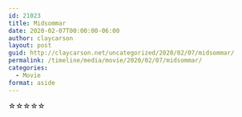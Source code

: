 ```yaml
---
id: 21023
title: Midsommar
date: 2020-02-07T00:00:00-06:00
author: claycarson
layout: post
guid: http://claycarson.net/uncategorized/2020/02/07/midsommar/
permalink: /timeline/media/movie/2020/02/07/midsommar/
categories:
  - Movie
format: aside
---
```

<div class="media-details"></div>

<div class="media-creator"></div>

<div class="media-rating">☆☆☆☆☆</div>